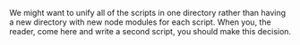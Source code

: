 We might want to unify all of the scripts in one directory rather than having a
new directory with new node modules for each script. When you, the reader, come
here and write a second script, you should make this decision.
